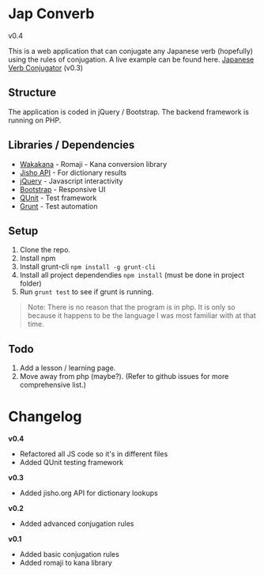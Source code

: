 # Jap Converb

v0.4

This is a web application that can conjugate any Japanese verb (hopefully) using the rules of conjugation.
A live example can be found here.
[Japanese Verb Conjugator](http://projects.pixelrife.com/jap) (v0.3)

## Structure
The application is coded in jQuery / Bootstrap.
The backend framework is running on PHP.

## Libraries / Dependencies
- [Wakakana](http://wanakana.com/) - Romaji - Kana conversion library
- [Jisho API](http://jisho.org/forum/54fefc1f6e73340b1f160000-is-there-any-kind-of-search-api) - For dictionary results
- [jQuery](https://jquery.com/) - Javascript interactivity
- [Bootstrap](http://getbootstrap.com/) - Responsive UI
- [QUnit](http://qunitjs.com/) - Test framework
- [Grunt](http://gruntjs.com/) - Test automation

## Setup
1. Clone the repo.
1. Install npm
1. Install grunt-cli `npm install -g grunt-cli`
1. Install all project dependendies `npm install` (must be done in project folder)
1. Run `grunt test` to see if grunt is running.

> Note: There is no reason that the program is in php. It is only so because it happens to be the language I was most familiar with at that time.

## Todo
1. Add a lesson / learning page.
1. Move away from php (maybe?).
(Refer to github issues for more comprehensive list.)

# Changelog

**v0.4**
- Refactored all JS code so it's in different files
- Added QUnit testing framework

**v0.3**
- Added jisho.org API for dictionary lookups

**v0.2**
- Added advanced conjugation rules

**v0.1**
- Added basic conjugation rules
- Added romaji to kana library
